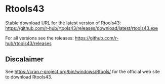 # Rtools43

Stable download URL for the latest version of Rtools43: https://github.com/r-hub/rtools43/releases/download/latest/rtools43.exe

For all versions see the releases: https://github.com/r-hub/rtools43/releases

## Discalaimer

See https://cran.r-project.org/bin/windows/Rtools/ for the official web site to download Rtools43.
